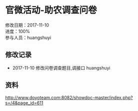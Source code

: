 # 官微活动-助农调查问卷
修改日期：2017-11-10  
进度：100%  
参与人员：huangshuyi

## 修改记录
- 2017-11-10
修改问卷调查题目,调接口 huangshuyi


## 资料

http://www.doyoteam.com:8082/showdoc-master/index.php?s=/4&page_id=611